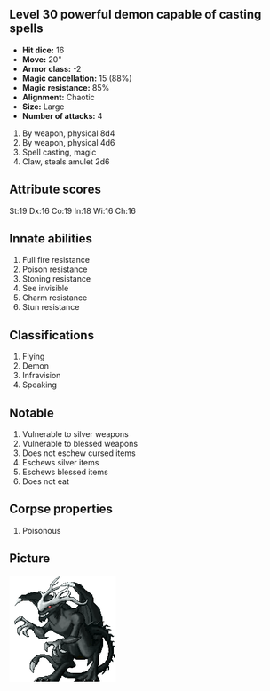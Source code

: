 ## Level 30 powerful demon capable of casting spells
- **Hit dice:** 16
- **Move:** 20"
- **Armor class:** -2
- **Magic cancellation:** 15 (88%)
- **Magic resistance:** 85%
- **Alignment:** Chaotic
- **Size:** Large
- **Number of attacks:** 4
1. By weapon, physical 8d4
2. By weapon, physical 4d6
3. Spell casting, magic
4. Claw, steals amulet 2d6
## Attribute scores
St:19 Dx:16 Co:19 In:18 Wi:16 Ch:16
## Innate abilities
1. Full fire resistance
2. Poison resistance
3. Stoning resistance
4. See invisible
5. Charm resistance
6. Stun resistance
## Classifications
1. Flying
2. Demon
3. Infravision
4. Speaking
## Notable
1. Vulnerable to silver weapons
2. Vulnerable to blessed weapons
3. Does not eschew cursed items
4. Eschews silver items
5. Eschews blessed items
6. Does not eat
## Corpse properties
1. Poisonous
## Picture
![Nalzok](https://github.com/hyvanmielenpelit/GnollHackTileSet/blob/main/Monsters/nalzok/nalzok.png)
